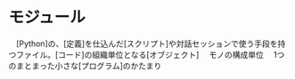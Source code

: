 # モジュール
　[Python]の、[定義]を仕込んだ[スクリプト]や対話セッションで使う手段を持つファイル。[コード]の組織単位となる[オブジェクト]
　モノの構成単位
　1つのまとまった小さな[プログラム]のかたまり
